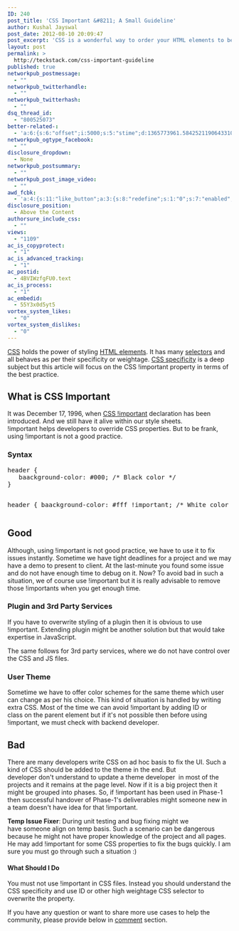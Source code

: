 ```yaml
---
ID: 240
post_title: 'CSS Important &#8211; A Small Guideline'
author: Kushal Jayswal
post_date: 2012-08-10 20:09:47
post_excerpt: 'CSS is a wonderful way to order your HTML elements to behave as per your requirement. Sometimes when you working on some plugin or on a big application you are not allowed to change the GLOBAL CSS, that time you can use CSS !important - the way to overwrite the existed CSS.'
layout: post
permalink: >
  http://teckstack.com/css-important-guideline
published: true
networkpub_postmessage:
  - ""
networkpub_twitterhandle:
  - ""
networkpub_twitterhash:
  - ""
dsq_thread_id:
  - "800525073"
better-related-:
  - 'a:6:{s:6:"offset";i:5000;s:5:"stime";d:1365773961.5842521190643310546875;s:7:"queries";i:14;i:240;a:41:{i:1590;d:25.9658069610595703125;i:1519;d:36.883419036865234375;i:1352;d:46.74109649658203125;i:1323;d:39.915332794189453125;i:206;d:49.15369708721453889666008763015270233154296875;i:1197;d:32.986385345458984375;i:1104;d:28.191997528076171875;i:970;d:21.6909809112548828125;i:937;d:18.219898223876953125;i:912;d:20.480106353759765625;i:893;d:20.831958770751953125;i:874;d:31.18837840740497568958744523115456104278564453125;i:846;d:66.3939845745380097241650219075381755828857421875;i:792;d:44.88757148155799114874753286130726337432861328125;i:774;d:19.3114414215087890625;i:731;d:50.98831675602838942040762049145996570587158203125;i:638;d:19.8136444091796875;i:641;d:22.161342620849609375;i:439;d:23.3682498931884765625;i:401;d:24.152782440185546875;i:340;d:80.4734652592585604224950657226145267486572265625;i:200;d:28.8702239990234375;i:263;d:56.630624330960785073330043815076351165771484375;i:256;d:68.9535390413724371683201752603054046630859375;i:220;d:119.803933950570893784970394335687160491943359375;i:193;d:34.500469207763671875;i:181;d:54.912133730374847573330043815076351165771484375;i:165;d:34.57672940767728420041748904623091220855712890625;i:154;d:9.097400665283203125;i:146;d:36.3366851806640625;i:141;d:10.33405017852783203125;i:134;d:15.91535854339599609375;i:126;d:23.2847766876220703125;i:111;d:12.7651920318603515625;i:99;d:4.310210704803466796875;i:88;d:17.4683895111083984375;i:82;d:8.9462146759033203125;i:78;d:1.18196856975555419921875;i:48;d:17.9295101165771484375;i:42;d:0.661465108394622802734375;i:24;d:42.944622039794921875;}s:5:"etime";d:1365773961.6165049076080322265625;s:5:"ctime";i:1365773961;}'
networkpub_ogtype_facebook:
  - ""
disclosure_dropdown:
  - None
networkpub_postsummary:
  - ""
networkpub_post_image_video:
  - ""
awd_fcbk:
  - 'a:4:{s:11:"like_button";a:3:{s:8:"redefine";s:1:"0";s:7:"enabled";s:1:"0";s:5:"place";s:3:"top";}s:9:"opengraph";a:1:{s:11:"object_link";s:0:"";}s:7:"awd_ogp";a:16:{s:2:"id";s:0:"";s:12:"object_title";s:0:"";s:6:"locale";s:5:"en_US";s:10:"determiner";s:4:"auto";s:5:"title";s:7:"%TITLE%";s:4:"type";s:7:"article";s:11:"custom_type";s:10:"teckstack:";s:11:"description";s:13:"%DESCRIPTION%";s:9:"site_name";s:12:"%BLOG_TITLE%";s:3:"url";s:5:"%URL%";s:27:"auto_load_images_attachment";s:1:"0";s:6:"images";a:1:{i:0;s:0:"";}s:27:"auto_load_videos_attachment";s:1:"0";s:6:"videos";a:1:{i:0;s:0:"";}s:27:"auto_load_audios_attachment";s:1:"0";s:6:"audios";a:1:{i:0;s:0:"";}}s:30:"_nonce_options_save_ogp_object";s:10:"89f594fc89";}'
disclosure_position:
  - Above the Content
authorsure_include_css:
  - ""
views:
  - "1109"
ac_is_copyprotect:
  - "1"
ac_is_advanced_tracking:
  - "1"
ac_postid:
  - 4BVIWzfgFU0.text
ac_is_process:
  - "1"
ac_embedid:
  - 55Y3x0d5yt5
vortex_system_likes:
  - "0"
vortex_system_dislikes:
  - "0"
---
```

<p style="text-align: left;"><a href="/css" target="_blank">CSS</a> holds the power of styling <a href="http://www.w3.org/TR/html-markup/elements.html" target="_blank">HTML elements</a>. It has many <a href="http://www.w3.org/TR/selectors/" target="_blank">selectors</a> and all behaves as per their specificity or weightage. <a href="http://teckstack.com/how-to-deal-with-issues-in-css-specificity">CSS specificity</a> is a deep subject but this article will focus on the CSS !important property in terms of the best practice.</p>

<h2 style="text-align: left;">What is CSS Important</h2>
It was December 17, 1996, when <a href="http://www.w3.org/TR/REC-CSS1-961217#important">CSS !important</a> declaration has been introduced. And we still have it alive within our style sheets. !important helps developers to override CSS properties. But to be frank, using !important is not a good practice.
<h3>Syntax</h3>
<pre class="prettyprint">header {
   baackground-color: #000; /* Black color */
}

header {
   baackground-color: #fff !important; /* White color */
}
</pre>
<h2>Good</h2>
Although, using !important is not good practice, we have to use it to fix issues instantly. Sometime we have tight deadlines for a project and we may have a demo to present to client. At the last-minute you found some issue and do not have enough time to debug on it. Now? To avoid bad in such a situation, we of course use !important but it is really advisable to remove those !importants when you get enough time.
<h3>Plugin and 3rd Party Services</h3>
If you have to overwrite styling of a plugin then it is obvious to use !important. Extending plugin might be another solution but that would take expertise in JavaScript.

The same follows for 3rd party services, where we do not have control over the CSS and JS files.
<h3>User Theme</h3>
Sometime we have to offer color schemes for the same theme which user can change as per his choice. This kind of situation is handled by writing extra CSS. Most of the time we can avoid !important by adding ID or class on the parent element but if it's not possible then before using !important, we must check with backend developer.
<h2>Bad</h2>
There are many developers write CSS on ad hoc basis to fix the UI. Such a kind of CSS should be added to the theme in the end. But developer don't understand to update a theme developer  in most of the projects and it remains at the page level. Now if it is a big project then it might be grouped into phases. So, if !important has been used in Phase-1 then successful handover of Phase-1's deliverables might someone new in a team doesn't have idea for that !important.

<strong>Temp Issue Fixer</strong>: During unit testing and bug fixing might we have someone align on temp basis. Such a scenario can be dangerous because he might not have proper knowledge of the project and all pages. He may add !important for some CSS properties to fix the bugs quickly. I am sure you must go through such a situation :)
<h4>What Should I Do</h4>
You must not use !important in CSS files. Instead you should understand the CSS specificity and use ID or other high weightage CSS selector to overwrite the property.

If you have any question or want to share more use cases to help the community, please provide below in <a href="#comments" target="_blank">comment</a> section.